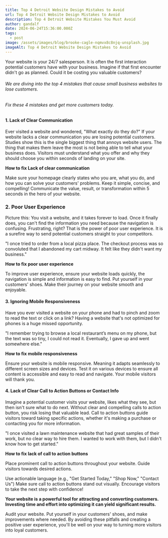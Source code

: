 ```yaml
---
title: Top 4 Detroit Website Design Mistakes to Avoid
url: Top 4 Detroit Website Design Mistakes to Avoid
description: Top 4 Detroit Website Mistakes You Must Avoid
author: gandalf
date: 2024-06-24T15:36:00.000Z
tags:
  - post
image: /assets/images/blog/brooke-cagle-nqmvx8c8njq-unsplash.jpg
imageAlt: Top 4 Detroit Website Design Mistakes to Avoid
---
```

Your website is your 24/7 salesperson. It is often the first interaction potential customers have with your business. Imagine if that first encounter didn't go as planned. Could it be costing you valuable customers?

###### We are diving into the top 4 mistakes that cause small business websites to lose customers.

###### Fix these 4 mistakes and get more customers today.

#### 1. Lack of Clear Communication

Ever visited a website and wondered, "What exactly do they do?" If your website lacks a clear communication you are losing potential customers. Studies show this is the single biggest thing that annoys website users. The thing that makes them leave the most is not being able to tell what your business does. Visitors must understand what you offer and why they should choose you within seconds of landing on your site.

**How to fix Lack of clear communication**

Make sure your homepage clearly states who you are, what you do, and how you can solve your customers' problems. Keep it simple, concise, and compelling! Communicate the value, result, or transformation within 5 seconds in the hero of your website.

### 2. Poor User Experience

Picture this: You visit a website, and it takes forever to load. Once it finally does, you can't find the information you need because the navigation is confusing. Frustrating, right? That is the power of poor user experience. It is a surefire way to send potential customers straight to your competitors.

"I once tried to order from a local pizza place. The checkout process was so convoluted that I abandoned my cart midway. It felt like they didn't want my business."

**How to fix poor user experience**

To improve user experience, ensure your website loads quickly, the navigation is simple and information is easy to find. Put yourself in your customers' shoes. Make their journey on your website smooth and enjoyable.

#### 3. Ignoring Mobile Responsiveness

Have you ever visited a website on your phone and had to pinch and zoom to read the text or click on a link? Having a website that's not optimized for phones is a huge missed opportunity.

"I remember trying to browse a local restaurant’s menu on my phone, but the text was so tiny, I could not read it. Eventually, I gave up and went somewhere else."

**How to fix mobile responsiveness**

Ensure your website is mobile responsive. Meaning it adapts seamlessly to different screen sizes and devices. Test it on various devices to ensure all content is accessible and easy to read and navigate. Your mobile visitors will thank you.

#### 4. Lack of Clear Call to Action Buttons or Contact Info

Imagine a potential customer visits your website, likes what they see, but then isn't sure what to do next. Without clear and compelling calls to action button, you risk losing that valuable lead. Call to action buttons guide visitors toward taking specific actions, whether it's making a purchase or contacting you for more information.

"I once visited a lawn maintenance website that had great samples of their work, but no clear way to hire them. I wanted to work with them, but I didn't know how to get started."

**How to fix lack of call to action buttons**

Place prominent call to action buttons throughout your website. Guide visitors towards desired actions.

Use actionable language (e.g., "Get Started Today," "Shop Now," "Contact Us") Make sure call to action buttons stand out visually. Encourage visitors to take the next step with confidence!

**Your website is a powerful tool for attracting and converting customers. Investing time and effort into optimizing it can yield significant results.**

Audit your website. Put yourself in your customers' shoes, and make improvements where needed. By avoiding these pitfalls and creating a positive user experience, you'll be well on your way to turning more visitors into loyal customers.
